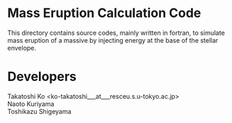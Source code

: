 # Mass Eruption Calculation Code
This directory contains source codes, mainly written in fortran, to simulate mass eruption of a massive by injecting energy at the base of the stellar envelope.

# Developers
Takatoshi Ko <ko-takatoshi___at___resceu.s.u-tokyo.ac.jp> \
Naoto Kuriyama \
Toshikazu Shigeyama
